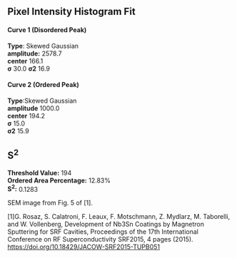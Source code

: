 ## Pixel Intensity Histogram Fit

#### Curve 1 (Disordered Peak)
**Type**: Skewed Gaussian\
**amplitude:** 2578.7\
**center** 166.1\
**σ** 30.0
**σ2** 16.9


#### Curve 2 (Ordered Peak)
**Type**:Skewed Gaussian\
**amplitude** 1000.0\
**center** 194.2\
**σ** 15.0\
**σ2** 15.9


## S<sup>2</sup>
**Threshold Value:** 194\
**Ordered Area Percentage:** 12.83%\
**S<sup>2</sup>:** 0.1283


SEM image from Fig. 5 of [1].

[1]G. Rosaz, S. Calatroni, F. Leaux, F. Motschmann, Z. Mydlarz, M. Taborelli, and W. Vollenberg, Development of Nb3Sn Coatings by Magnetron Sputtering for SRF Cavities, Proceedings of the 17th International Conference on RF Superconductivity SRF2015, 4 pages (2015).
https://doi.org/10.18429/JACOW-SRF2015-TUPB051
